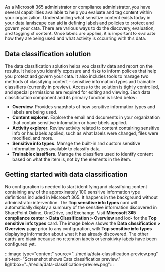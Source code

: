 As a Microsoft 365 administrator or compliance administrator, you have several capabilities available to help you evaluate and tag content within your organization.  Understanding what sensitive content exists today in your data landscape can aid in defining labels and policies to protect and govern your data. There are various ways to do the discovery, evaluation, and tagging of content. Once labels are applied, it is important to evaluate how they are being used and what activity is occurring with this data.

## Data classification solution

The data classification solution helps you classify data and report on the results. It helps you identify exposure and risks to inform policies that help you protect and govern your data. It also includes tools to manage two methods of classifying content – sensitive information types and trainable classifiers (currently in preview). Access to the solution is tightly controlled, and special permissions are required for editing and viewing. Each data classification component and its primary function is listed below:

- **Overview**. Provides snapshots of how sensitive information types and labels are being used.
- **Content explorer**. Explore the email and documents in your organization that contain sensitive information or have labels applied.
- **Activity explorer**. Review activity related to content containing sensitive info or has labels applied, such as what labels were changed, files were modified, and more.
- **Sensitive info types**. Manage the built-in and custom sensitive information types available to classify data.
- **Trainable classifiers**. Manage the classifiers used to identify content based on what the item is, not by the elements in the item.

## Getting started with data classification

No configuration is needed to start identifying and classifying content containing any of the approximately 100 sensitive information type definitions included in Microsoft 365. It happens in the background without administrator intervention. The **Top sensitive info types** card will automatically display a summary of the sensitive information discovered in SharePoint Online, OneDrive, and Exchange. Visit **Microsoft 365 compliance center > Data Classification > Overview** and look for the **Top sensitive info types** card. The image below shows the **Data classification > Overview** page prior to any configuration, with **Top sensitive info types** displaying information about what it has already discovered. The other cards are blank because no retention labels or sensitivity labels have been configured yet.

:::image type="content" source="../media/data-classification-preview.png" alt-text="Screenshot shows Data classification preview." lightbox="../media/data-classification-preview.png":::
